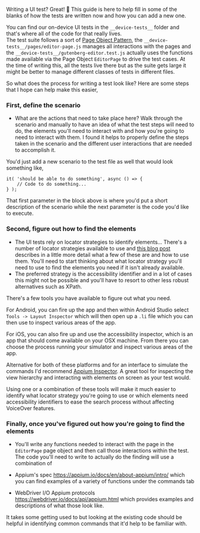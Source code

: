 Writing a UI test? Great! 😬 This guide is here to help fill in some of the blanks of how the tests are written now and how you can add a new one.

You can find our on-device UI tests in the `__device-tests__` folder and that's where all of the code for that really lives.  
The test suite follows a sort of [Page Object Pattern](https://webdriver.io/docs/pageobjects.html), the `__device-tests__/pages/editor-page.js` manages all interactions with the pages and the `__device-tests__/gutenberg-editor.test.js` actually uses the functions made available via the Page Object `EditorPage` to drive the test cases. At the time of writing this, all the tests live there but as the suite gets large it might be better to manage different classes of tests in different files.

So what does the process for writing a test look like? Here are some steps that I hope can help make this easier,

### First, define the scenario

-   What are the actions that need to take place here? Walk through the scenario and manually to have an idea of what the test steps will need to do, the elements you'll need to interact with and how you're going to need to interact with them. I found it helps to properly define the steps taken in the scenario and the different user interactions that are needed to accomplish it.

You'd just add a new scenario to the test file as well that would look something like,

```javscript
it( 'should be able to do something', async () => {
	// Code to do something...
} );
```

That first parameter in the block above is where you'd put a short description of the scenario while the next parameter is the code you'd like to execute.

### Second, figure out how to find the elements

-   The UI tests rely on locator strategies to identify elements... There's a number of locator strategies available to use and [this blog post](https://saucelabs.com/resources/blog/advanced-locator-strategies) describes in a little more detail what a few of these are and how to use them. You'll need to start thinking about what locator strategy you'll need to use to find the elements you need if it isn't already available.
-   The preferred strategy is the accessibility identifier and in a lot of cases this might not be possible and you'll have to resort to other less robust alternatives such as XPath.

There's a few tools you have available to figure out what you need.

For Android, you can fire up the app and then within Android Studio select `Tools -> Layout Inspector` which will then open up a `.li` file which you can then use to inspect various areas of the app.

For iOS, you can also fire up and use the accessibility inspector, which is an app that should come available on your OSX machine. From there you can choose the process running your simulator and inspect various areas of the app.

Alternative for both of these platforms and for an interface to simulate the commands I'd recommend [Appium Inspector](https://github.com/appium/appium-inspector/releases). A great tool for inspecting the view hierarchy and interacting with elements on screen as your test would.

Using one or a combination of these tools will make it much easier to identify what locator strategy you're going to use or which elements need accessibility identifiers to ease the search process without affecting VoiceOver features.

### Finally, once you've figured out how you're going to find the elements

-   You'll write any functions needed to interact with the page in the `EditorPage` page object and then call those interactions within the test. The code you'll need to write to actually do the finding will use a combination of

-   Appium's spec https://appium.io/docs/en/about-appium/intro/ which you can find examples of a variety of functions under the commands tab
-   WebDriver I/O Appium protocols https://webdriver.io/docs/api/appium.html which provides examples and descriptions of what those look like.

It takes some getting used to but looking at the existing code should be helpful in identifying common commands that it'd help to be familiar with.
